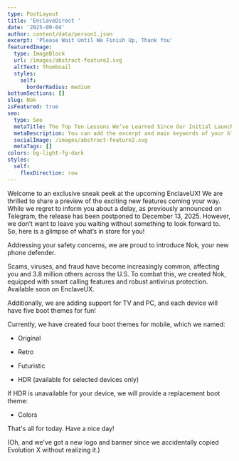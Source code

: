 ```yaml
---
type: PostLayout
title: 'EnclaveDirect '
date: '2025-09-04'
author: content/data/person1.json
excerpt: 'Please Wait Until We Finish Up, Thank You'
featuredImage:
  type: ImageBlock
  url: /images/abstract-feature2.svg
  altText: Thumbnail
  styles:
    self:
      borderRadius: medium
bottomSections: []
slug: Nok
isFeatured: true
seo:
  type: Seo
  metaTitle: The Top Ten Lessons We’ve Learned Since Our Initial Launch
  metaDescription: You can add the excerpt and main keywords of your blog post here.
  socialImage: /images/abstract-feature2.svg
  metaTags: []
colors: bg-light-fg-dark
styles:
  self:
    flexDirection: row
---
```

Welcome to an exclusive sneak peek at the upcoming EnclaveUX! We are thrilled to share a preview of the exciting new features coming your way. While we regret to inform you about a delay, as previously announced on Telegram, the release has been postponed to December 13, 2025. However, we don’t want to leave you waiting without something to look forward to. So, here is a glimpse of what’s in store for you!



Addressing your safety concerns, we are proud to introduce Nok, your new phone defender.

Scams, viruses, and fraud have become increasingly common, affecting you and 3.8 million others across the U.S. To combat this, we created Nok, equipped with smart calling features and robust antivirus protection. Available soon on EnclaveUX.



Additionally, we are adding support for TV and PC, and each device will have five boot themes for fun!

Currently, we have created four boot themes for mobile, which we named:

*   Original

*   Retro

*   Futuristic

*   HDR (available for selected devices only)

If HDR is unavailable for your device, we will provide a replacement boot theme:

*   Colors



That's all for today. Have a nice day!

(Oh, and we've got a new logo and banner since we accidentally copied Evolution X without realizing it.)
